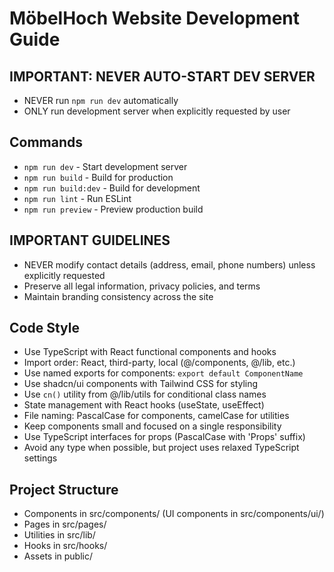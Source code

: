 # MöbelHoch Website Development Guide

## IMPORTANT: NEVER AUTO-START DEV SERVER
- NEVER run `npm run dev` automatically
- ONLY run development server when explicitly requested by user

## Commands
- `npm run dev` - Start development server
- `npm run build` - Build for production
- `npm run build:dev` - Build for development
- `npm run lint` - Run ESLint
- `npm run preview` - Preview production build

## IMPORTANT GUIDELINES
- NEVER modify contact details (address, email, phone numbers) unless explicitly requested
- Preserve all legal information, privacy policies, and terms
- Maintain branding consistency across the site

## Code Style
- Use TypeScript with React functional components and hooks
- Import order: React, third-party, local (@/components, @/lib, etc.)
- Use named exports for components: `export default ComponentName`
- Use shadcn/ui components with Tailwind CSS for styling
- Use `cn()` utility from @/lib/utils for conditional class names
- State management with React hooks (useState, useEffect)
- File naming: PascalCase for components, camelCase for utilities
- Keep components small and focused on a single responsibility
- Use TypeScript interfaces for props (PascalCase with 'Props' suffix)
- Avoid any type when possible, but project uses relaxed TypeScript settings

## Project Structure
- Components in src/components/ (UI components in src/components/ui/)
- Pages in src/pages/
- Utilities in src/lib/
- Hooks in src/hooks/
- Assets in public/